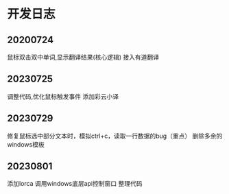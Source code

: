 # 开发日志

## 20200724
鼠标双击双中单词,显示翻译结果(核心逻辑)
接入有道翻译

## 20230725
调整代码,优化鼠标触发事件
添加彩云小译

## 20230729
修复鼠标选中部分文本时，模拟ctrl+c，读取一行数据的bug（重点）
删除多余的windows模板

## 20230801
添加lorca
调用windows底层api控制窗口
整理代码